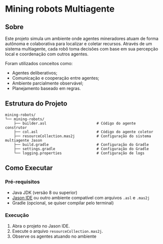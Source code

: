 # Mining robots Multiagente

## Sobre

Este projeto simula um ambiente onde agentes mineradores atuam de forma autônoma e colaborativa para localizar e coletar recursos. Através de um sistema multiagente, cada robô toma decisões com base em sua percepção local e coordenação com outros agentes.

Foram utilizados conceitos como:
- Agentes deliberativos;
- Comunicação e cooperação entre agentes;
- Ambiente parcialmente observável;
- Planejamento baseado em regras.

## Estrutura do Projeto

```plaintext
mining-robots/
└── mining-robots/
    ├── builder.asl                       # Código do agente construtor
    ├── col.asl                           # Código do agente coletor
    ├── resourceCollection.mas2j          # Configuração do sistema multiagente Jason
    ├── build.gradle                      # Configuração do Gradle
    ├── settings.gradle                   # Configuração do Gradle
    └── logging.properties                # Configuração de logs
```

## Como Executar

### Pré-requisitos

- Java JDK (versão 8 ou superior)
- [Jason IDE](https://github.com/jason-lang/jason) ou outro ambiente compatível com arquivos `.asl` e `.mas2j`
- Gradle (opcional, se quiser compilar pelo terminal)

### Execução

1. Abra o projeto no Jason IDE.
2. Execute o arquivo `resourceCollection.mas2j`.
3. Observe os agentes atuando no ambiente
